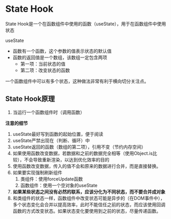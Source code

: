 # State Hook

State Hook是一个在函数组件中使用的函数（useState），用于在函数组件中使用状态

useState
- 函数有一个函数，这个参数的值表示状态的默认值  
- 函数的返回值是一个数组，该数组一定包含两项
    - 第一项：当前状态的值
    - 第二项：改变状态的函数

一个函数组件中可以有多个状态，这种做法非常有利于横向切分关注点。


## State Hook原理

1. 当运行一个函数组件时（调用函数）

**注意的细节**

1. useState最好写到函数的起始位置，便于阅读
2. useState严禁出现在（判断、循环）中
3. useState返回的函数（数组的第二项），引用不变（节约内存空间）
4. 如果使用函数改变数据，若数据和之前的数据完全相等（使用Object.is比较），不会导致重新渲染，以达到优化效率的目的
5. 使用函数改变数据，传入的值不会和原来的数据进行合并，而是直接替换。  
6. 如果要实现强制刷新组件
    1. 类组件：使用forceUpdate函数
    2. 函数组件：使用一个空对象的useState
7. **如果某些状态之间没有必然的联系，应该分化为不同状态，而不要合并成对象**
8. 和类组件的状态一样，函数组件中改变状态可能是异步的（在DOM事件中），多个状态变化会合并以提高效率，此时不能信任之前的状态，而应该使用回调函数的方式改变状态。如果状态变化要使用到之前的状态，尽量传递函数。